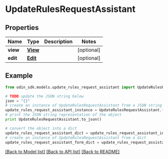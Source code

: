 # UpdateRulesRequestAssistant


## Properties

Name | Type | Description | Notes
------------ | ------------- | ------------- | -------------
**view** | [**View**](View.md) |  | [optional] 
**edit** | [**Edit**](Edit.md) |  | [optional] 

## Example

```python
from odin_sdk.models.update_rules_request_assistant import UpdateRulesRequestAssistant

# TODO update the JSON string below
json = "{}"
# create an instance of UpdateRulesRequestAssistant from a JSON string
update_rules_request_assistant_instance = UpdateRulesRequestAssistant.from_json(json)
# print the JSON string representation of the object
print UpdateRulesRequestAssistant.to_json()

# convert the object into a dict
update_rules_request_assistant_dict = update_rules_request_assistant_instance.to_dict()
# create an instance of UpdateRulesRequestAssistant from a dict
update_rules_request_assistant_form_dict = update_rules_request_assistant.from_dict(update_rules_request_assistant_dict)
```
[[Back to Model list]](../README.md#documentation-for-models) [[Back to API list]](../README.md#documentation-for-api-endpoints) [[Back to README]](../README.md)


